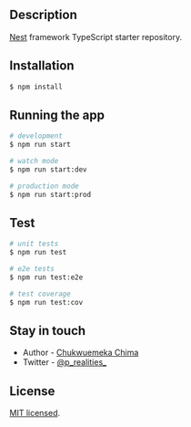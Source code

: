 

## Description

[Nest](https://github.com/nestjs/nest) framework TypeScript starter repository.

## Installation

```bash
$ npm install
```

## Running the app

```bash
# development
$ npm run start

# watch mode
$ npm run start:dev

# production mode
$ npm run start:prod
```

## Test

```bash
# unit tests
$ npm run test

# e2e tests
$ npm run test:e2e

# test coverage
$ npm run test:cov
```

## Stay in touch

- Author - [Chukwuemeka Chima](https://www.linkedin.com/in/chima-chukwuemeka-b17716168/)
- Twitter - [@p_realities_](https://twitter.com/p_realities_)

## License

[MIT licensed](LICENSE).
